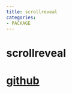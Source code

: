 ```yaml
---
title: scrollreveal
categories: 
- PACKAGE
---
```


# scrollreveal




# [github](https://github.com/jlmakes/scrollreveal)